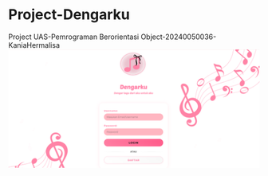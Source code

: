 # Project-Dengarku
Project UAS-Pemrograman Berorientasi Object-20240050036-KaniaHermalisa
![image alt](https://github.com/kakaniahermalisa/Project-Dengarku/blob/74087eb75f890ff9281af6a0ff744d00d5f3f287/Login.png)
